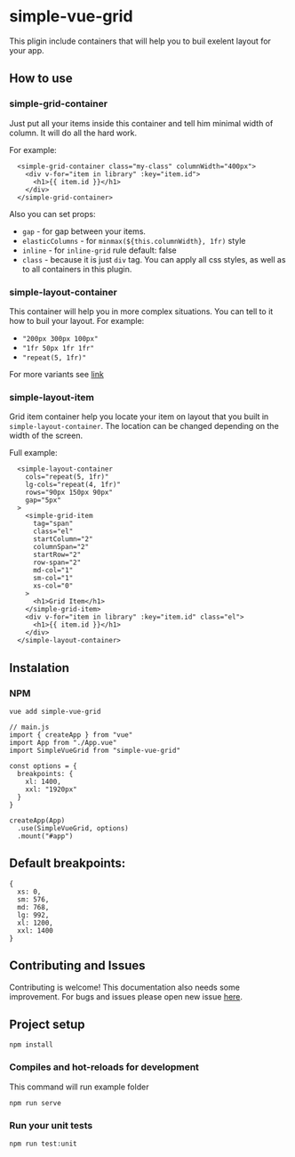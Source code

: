 # simple-vue-grid

This pligin include containers that will help you to buil exelent layout for your app.

## How to use

### simple-grid-container

Just put all your items inside this container and tell him minimal width of column. It will do all the hard work.

For example:

```
  <simple-grid-container class="my-class" columnWidth="400px">
    <div v-for="item in library" :key="item.id">
      <h1>{{ item.id }}</h1>
    </div>
  </simple-grid-container>
```

Also you can set props:

- `gap` - for gap between your items.
- `elasticColumns` - for `minmax(${this.columnWidth}, 1fr)` style
- `inline` - for `inline-grid` rule default: false
- `class` - because it is just `div` tag. You can apply all css styles, as well as to all containers in this plugin.

### simple-layout-container

This container will help you in more complex situations. You can tell to it how to buil your layout. For example:

- `"200px 300px 100px"`
- `"1fr 50px 1fr 1fr"`
- `"repeat(5, 1fr)"`

For more variants see [link](https://css-tricks.com/snippets/css/complete-guide-grid/#grid-template-columnsgrid-template-rows)

### simple-layout-item

Grid item container help you locate your item on layout that you built in `simple-layout-container`. The location can be changed depending on the width of the screen.

Full example:

```
  <simple-layout-container
    cols="repeat(5, 1fr)"
    lg-cols="repeat(4, 1fr)"
    rows="90px 150px 90px"
    gap="5px"
  >
    <simple-grid-item
      tag="span"
      class="el"
      startColumn="2"
      columnSpan="2"
      startRow="2"
      row-span="2"
      md-col="1"
      sm-col="1"
      xs-col="0"
    >
      <h1>Grid Item</h1>
    </simple-grid-item>
    <div v-for="item in library" :key="item.id" class="el">
      <h1>{{ item.id }}</h1>
    </div>
  </simple-layout-container>
```

## Instalation

### NPM

```
vue add simple-vue-grid
```

```
// main.js
import { createApp } from "vue"
import App from "./App.vue"
import SimpleVueGrid from "simple-vue-grid"

const options = {
  breakpoints: {
    xl: 1400,
    xxl: "1920px"
  }
}

createApp(App)
  .use(SimpleVueGrid, options)
  .mount("#app")
```

## Default breakpoints:

```
{
  xs: 0,
  sm: 576,
  md: 768,
  lg: 992,
  xl: 1200,
  xxl: 1400
}
```

## Contributing and Issues

Contributing is welcome! This documentation also needs some improvement. For bugs and issues please open new issue [here](https://github.com/harmyderoman/simple-vue-grid/issues).

## Project setup

```
npm install
```

### Compiles and hot-reloads for development

This command will run example folder

```
npm run serve
```

### Run your unit tests

```
npm run test:unit
```
